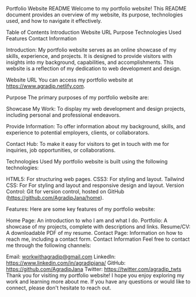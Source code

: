 Portfolio Website README
Welcome to my portfolio website! This README document provides an overview of my website, its purpose, technologies used, and how to navigate it effectively.

Table of Contents
Introduction
Website URL
Purpose
Technologies Used
Features
Contact Information

Introduction:
My portfolio website serves as an online showcase of my skills, experience, and projects. It is designed to provide visitors with insights into my background, capabilities, and accomplishments. This website is a reflection of my dedication to web development and design.

Website URL
You can access my portfolio website at https://www.agradip.netlify.com.

Purpose
The primary purposes of my portfolio website are:

Showcase My Work: To display my web development and design projects, including personal and professional endeavors.

Provide Information: To offer information about my background, skills, and experience to potential employers, clients, or collaborators.

Contact Hub: To make it easy for visitors to get in touch with me for inquiries, job opportunities, or collaborations.

Technologies Used
My portfolio website is built using the following technologies:

HTML5: For structuring web pages.
CSS3: For styling and layout.
Tailwind CSS: For For styling and layout and responsive design and layout.
Version Control: Git for version control, hosted on GitHub (https://github.com/AgradipJana/home).

Features:
Here are some key features of my portfolio website:

Home Page: An introduction to who I am and what I do.
Portfolio: A showcase of my projects, complete with descriptions and links.
Resume/CV: A downloadable PDF of my resume.
Contact Page: Information on how to reach me, including a contact form.
Contact Information
Feel free to contact me through the following channels:

Email: workwithagradip@gmail.com
LinkedIn: https://www.linkedin.com/in/agradipjana/
GitHub: https://github.com/AgradipJana
Twitter: https://twitter.com/agradip_twts
Thank you for visiting my portfolio website! I hope you enjoy exploring my work and learning more about me. If you have any questions or would like to connect, please don't hesitate to reach out.
